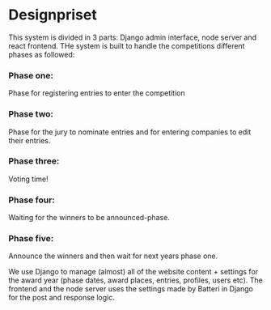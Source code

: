 # Designpriset

This system is divided in 3 parts: Django admin interface, node server and react frontend.
THe system is built to handle the competitions different phases as followed:

### Phase one: 
Phase for registering entries to enter the competition
### Phase two: 
Phase for the jury to nominate entries and for entering companies to edit their entries.
### Phase three: 
Voting time!
### Phase four: 
Waiting for the winners to be announced-phase.
### Phase five: 
Announce the winners and then wait for next years phase one.

We use Django to manage (almost) all of the website content + settings for the award year (phase dates, award places, entries, profiles, users etc).
The frontend and the node server uses the settings made by Batteri in Django for the post and response logic.

